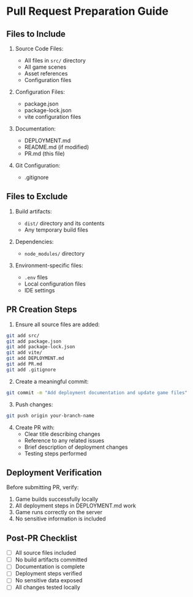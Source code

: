 # Pull Request Preparation Guide

## Files to Include
1. Source Code Files:
   - All files in `src/` directory
   - All game scenes
   - Asset references
   - Configuration files

2. Configuration Files:
   - package.json
   - package-lock.json
   - vite configuration files

3. Documentation:
   - DEPLOYMENT.md
   - README.md (if modified)
   - PR.md (this file)

4. Git Configuration:
   - .gitignore

## Files to Exclude
1. Build artifacts:
   - `dist/` directory and its contents
   - Any temporary build files

2. Dependencies:
   - `node_modules/` directory

3. Environment-specific files:
   - `.env` files
   - Local configuration files
   - IDE settings

## PR Creation Steps
1. Ensure all source files are added:
```bash
git add src/
git add package.json
git add package-lock.json
git add vite/
git add DEPLOYMENT.md
git add PR.md
git add .gitignore
```

2. Create a meaningful commit:
```bash
git commit -m "Add deployment documentation and update game files"
```

3. Push changes:
```bash
git push origin your-branch-name
```

4. Create PR with:
   - Clear title describing changes
   - Reference to any related issues
   - Brief description of deployment changes
   - Testing steps performed

## Deployment Verification
Before submitting PR, verify:
1. Game builds successfully locally
2. All deployment steps in DEPLOYMENT.md work
3. Game runs correctly on the server
4. No sensitive information is included

## Post-PR Checklist
- [ ] All source files included
- [ ] No build artifacts committed
- [ ] Documentation is complete
- [ ] Deployment steps verified
- [ ] No sensitive data exposed
- [ ] All changes tested locally 